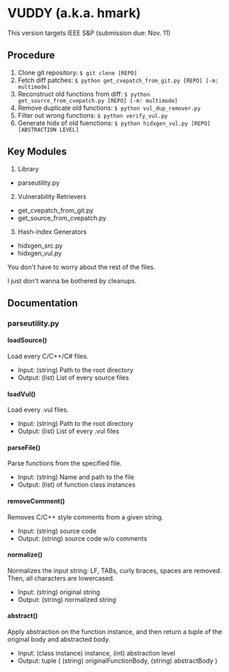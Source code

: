 # VUDDY (a.k.a. hmark)
This version targets IEEE S&P (submission due: Nov. 11)

## Procedure
1. Clone git repository: `$ git clone [REPO]`
2. Fetch diff patches: `$ python get_cvepatch_from_git.py [REPO] [-m: multimode]`
3. Reconstruct old functions from diff: `$ python get_source_from_cvepatch.py [REPO] [-m: multimode]`
4. Remove duplicate old functions: `$ python vul_dup_remover.py`
5. Filter out wrong functions: `$ python verify_vul.py`
6. Generate hidx of old fuenctions: `$ python hidxgen_vul.py [REPO] [ABSTRACTION LEVEL]`

## Key Modules
1. Library
  + parseutility.py
2. Vulnerability Retrievers
  + get_cvepatch_from_git.py
  + get_source_from_cvepatch.py
3. Hash-index Generators
  + hidxgen_src.py
  + hidxgen_vul.py

You don't have to worry about the rest of the files.

I just don't wanna be bothered by cleanups.

## Documentation
### parseutility.py

#### loadSource()
Load every C/C++/C# files.
* Input: (string) Path to the root directory
* Output: (list) List of every source files

#### loadVul()
Load every .vul files.
* Input: (string) Path to the root directory
* Output: (list) List of every .vul files

#### parseFile()
Parse functions from the specified file.
* Input: (string) Name and path to the file
* Output: (list) of function class instances

#### removeComment()
Removes C/C++ style comments from a given string.
* Input: (string) source code
* Output: (string) source code w/o comments

#### normalize()
Normalizes the input string: LF, TABs, curly braces, spaces are removed.
Then, all characters are lowercased.
* Input: (string) original string
* Output: (string) normalized string

#### abstract()
Apply abstraction on the function instance, and then return a tuple of the original body and abstracted body.
* Input: (class instance) instance, (int) abstraction level
* Output: tuple ( (string) originalFunctionBody, (string) abstractBody )


